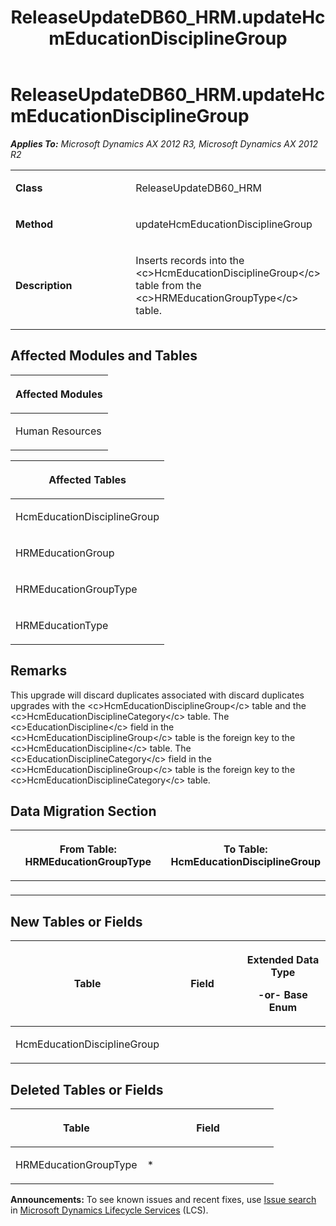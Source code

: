 ﻿---
title: ReleaseUpdateDB60_HRM.updateHcmEducationDisciplineGroup
TOCTitle: ReleaseUpdateDB60_HRM.updateHcmEducationDisciplineGroup
ms:assetid: 992b5cb5-469c-9a14-c79a-8430b4937a08
ms:mtpsurl: https://msdn.microsoft.com/en-us/library/JJ686263(v=AX.60)
ms:contentKeyID: 49709967
ms.date: 05/18/2015
mtps_version: v=AX.60
---

# ReleaseUpdateDB60\_HRM.updateHcmEducationDisciplineGroup 


_**Applies To:** Microsoft Dynamics AX 2012 R3, Microsoft Dynamics AX 2012 R2_

<table>
<colgroup>
<col style="width: 50%" />
<col style="width: 50%" />
</colgroup>
<tbody>
<tr class="odd">
<td><p><strong>Class</strong></p></td>
<td><p>ReleaseUpdateDB60_HRM</p></td>
</tr>
<tr class="even">
<td><p><strong>Method</strong></p></td>
<td><p>updateHcmEducationDisciplineGroup</p></td>
</tr>
<tr class="odd">
<td><p><strong>Description</strong></p></td>
<td><p>Inserts records into the &lt;c&gt;HcmEducationDisciplineGroup&lt;/c&gt; table from the &lt;c&gt;HRMEducationGroupType&lt;/c&gt; table.</p></td>
</tr>
</tbody>
</table>


## Affected Modules and Tables

<table>
<colgroup>
<col style="width: 100%" />
</colgroup>
<thead>
<tr class="header">
<th><p>Affected Modules</p></th>
</tr>
</thead>
<tbody>
<tr class="odd">
<td><p>Human Resources</p></td>
</tr>
</tbody>
</table>


<table>
<colgroup>
<col style="width: 100%" />
</colgroup>
<thead>
<tr class="header">
<th><p>Affected Tables</p></th>
</tr>
</thead>
<tbody>
<tr class="odd">
<td><p>HcmEducationDisciplineGroup</p></td>
</tr>
<tr class="even">
<td><p>HRMEducationGroup</p></td>
</tr>
<tr class="odd">
<td><p>HRMEducationGroupType</p></td>
</tr>
<tr class="even">
<td><p>HRMEducationType</p></td>
</tr>
</tbody>
</table>


## Remarks

This upgrade will discard duplicates associated with discard duplicates upgrades with the \<c\>HcmEducationDisciplineGroup\</c\> table and the \<c\>HcmEducationDisciplineCategory\</c\> table. The \<c\>EducationDiscipline\</c\> field in the \<c\>HcmEducationDisciplineGroup\</c\> table is the foreign key to the \<c\>HcmEducationDiscipline\</c\> table. The \<c\>EducationDisciplineCategory\</c\> field in the \<c\>HcmEducationDisciplineGroup\</c\> table is the foreign key to the \<c\>HcmEducationDisciplineCategory\</c\> table.

## Data Migration Section

<table>
<colgroup>
<col style="width: 50%" />
<col style="width: 50%" />
</colgroup>
<thead>
<tr class="header">
<th><p>From Table: HRMEducationGroupType</p></th>
<th><p>To Table: HcmEducationDisciplineGroup</p></th>
</tr>
</thead>
<tbody>
<tr class="odd">
<td><p></p></td>
<td><p></p></td>
</tr>
</tbody>
</table>


## New Tables or Fields

<table>
<colgroup>
<col style="width: 33%" />
<col style="width: 33%" />
<col style="width: 33%" />
</colgroup>
<thead>
<tr class="header">
<th><p>Table</p></th>
<th><p>Field</p></th>
<th><p>Extended Data Type</p>
<p>-or- Base Enum</p></th>
</tr>
</thead>
<tbody>
<tr class="odd">
<td><p>HcmEducationDisciplineGroup</p></td>
<td><p></p></td>
<td><p></p></td>
</tr>
</tbody>
</table>


## Deleted Tables or Fields

<table>
<colgroup>
<col style="width: 50%" />
<col style="width: 50%" />
</colgroup>
<thead>
<tr class="header">
<th><p>Table</p></th>
<th><p>Field</p></th>
</tr>
</thead>
<tbody>
<tr class="odd">
<td><p>HRMEducationGroupType</p></td>
<td><p>*</p></td>
</tr>
</tbody>
</table>

  
**Announcements:** To see known issues and recent fixes, use [Issue search](http://go.microsoft.com/fwlink/?linkid=389258) in [Microsoft Dynamics Lifecycle Services](http://go.microsoft.com/fwlink/?linkid=306505) (LCS).

